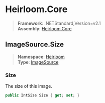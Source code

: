 # Heirloom.Core

> **Framework**: .NETStandard,Version=v2.1  
> **Assembly**: [Heirloom.Core][0]  

## ImageSource.Size

> **Namespace**: [Heirloom][0]  
> **Type**: [ImageSource][1]  

### Size

The size of this image.

```cs
public IntSize Size { get; set; }
```

[0]: ../../../Heirloom.Core.md
[1]: ../ImageSource.md
